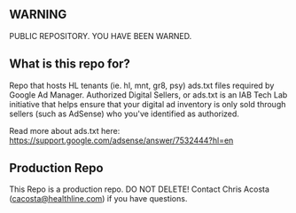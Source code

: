 ## WARNING
PUBLIC REPOSITORY. YOU HAVE BEEN WARNED.

## What is this repo for? 
Repo that hosts HL tenants (ie. hl, mnt, gr8, psy) ads.txt files required by Google Ad Manager.
Authorized Digital Sellers, or ads.txt is an IAB Tech Lab initiative that helps ensure that your digital ad inventory is only sold through sellers (such as AdSense) who you've identified as authorized. 

Read more about ads.txt here: https://support.google.com/adsense/answer/7532444?hl=en

## Production Repo 
This Repo is a production repo.  DO NOT DELETE!
Contact Chris Acosta (cacosta@healthline.com) if you have questions.

